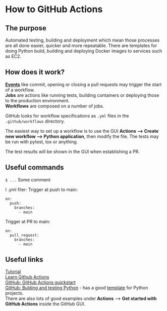 # How to GitHub Actions

## The purpose
Automated testing, building and deployment which mean those processes are all done easier, quicker and more repeatable.
There are templates for doing Python build, building and deploying Docker images to services such as EC2.

## How does it work?
[**Events**](https://help.github.com/en/actions/reference/events-that-trigger-workflows) like commit, opening or closing a pull requests may trigger the start of a workflow.<br/>
**Jobs** are actions like running tests, building containers or deploying those to the production environment.<br/>
**Workflows** are composed on a number of jobs.<br/>

GitHub looks for workflow specifications as `.yml` files in the `.github/workflows` directory.

The easiest way to set up a workflow is to use the GUI **Actions --> Create new workflow --> Python application**, then modify the file. The tests may be run with pytest, tox or anything. 

The test results will be shown in the GUI when establishing a PR.

## Useful commands
`$ ...` Some comment<br/>

I .yml filer:
Trigger at push to main:
```
on:
  push:
    branches:
      - main
```
Trigger at PR to main:
```
on:
  pull_request:
    branches:
      - main
```



## Useful links
[Tutorial](https://github.com/padok-team/github-actions-tutorial)<br/>
[Learn Github Actions](https://docs.github.com/en/free-pro-team@latest/actions/learn-github-actions)<br/>
[GitHub: GitHub Actions quickstart](https://docs.github.com/en/free-pro-team@latest/actions/quickstart)<br/>
[GitHub: Bulding and testing Python](https://docs.github.com/en/free-pro-team@latest/actions/guides/building-and-testing-python) - has a good [template](https://github.com/actions/starter-workflows/blob/main/ci/python-package.yml) for Python projects.<br/>
There are also lots of good examples under **Actions** --> **Get started with GitHub Actions** inside the GitHub GUI.<br/>



